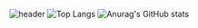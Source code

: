 ![header](https://capsule-render.vercel.app/api?type=waving&animation=fadeIn&color=0:0080ff,50:43c8b0&height=300&section=header&text=WELCOM&fontSize=95&fontAlign=50&animate,fadeIn&fontColor=f7e2df)
![Top Langs](https://github-readme-stats.vercel.app/api/top-langs/?username=DDOngYeop&layout=compact&theme=flag-india) ![Anurag's GitHub stats](https://github-readme-stats.vercel.app/api?username=DDongYeop&show_icons=true&theme=flag-india)
